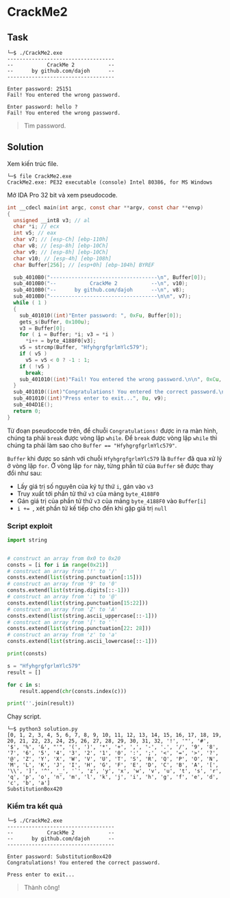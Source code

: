 # CrackMe2
## Task
```
└─$ ./CrackMe2.exe
-----------------------------------
--           CrackMe 2           --
--      by github.com/dajoh      --
-----------------------------------

Enter password: 25151
Fail! You entered the wrong password.

Enter password: hello ?
Fail! You entered the wrong password.
```
> Tìm password.  

## Solution
Xem kiến trúc file.  
```
└─$ file CrackMe2.exe
CrackMe2.exe: PE32 executable (console) Intel 80386, for MS Windows
```

Mở IDA Pro 32 bit và xem pseudocode.  
```c
int __cdecl main(int argc, const char **argv, const char **envp)
{
  unsigned __int8 v3; // al
  char *i; // ecx
  int v5; // eax
  char v7; // [esp-Ch] [ebp-110h]
  char v8; // [esp-8h] [ebp-10Ch]
  char v9; // [esp-8h] [ebp-10Ch]
  char v10; // [esp-4h] [ebp-108h]
  char Buffer[256]; // [esp+0h] [ebp-104h] BYREF

  sub_4010B0("-----------------------------------\n", Buffer[0]);
  sub_4010B0("--           CrackMe 2           --\n", v10);
  sub_4010B0("--      by github.com/dajoh      --\n", v8);
  sub_4010B0("-----------------------------------\n\n", v7);
  while ( 1 )
  {
    sub_401010((int)"Enter password: ", 0xFu, Buffer[0]);
    gets_s(Buffer, 0x100u);
    v3 = Buffer[0];
    for ( i = Buffer; *i; v3 = *i )
      *i++ = byte_4188F0[v3];
    v5 = strcmp(Buffer, "HfyhgrgfgrlmYlc579");
    if ( v5 )
      v5 = v5 < 0 ? -1 : 1;
    if ( !v5 )
      break;
    sub_401010((int)"Fail! You entered the wrong password.\n\n", 0xCu, Buffer[0]);
  }
  sub_401010((int)"Congratulations! You entered the correct password.\n\n", 0xAu, Buffer[0]);
  sub_401010((int)"Press enter to exit...", 8u, v9);
  sub_404D1E();
  return 0;
}
```  

Từ đoạn pseudocode trên, để chuỗi `Congratulations!` được in ra màn hình, chúng ta phải `break` được vòng lặp `while`. Để `break` được vòng lặp `while` thì chúng ta phải làm sao cho `Buffer == "HfyhgrgfgrlmYlc579"`.  

`Buffer` khi được so sánh với chuỗi `HfyhgrgfgrlmYlc579` là `Buffer` đã qua xử lý ở vòng lặp `for`. Ở vòng lặp `for` này, từng phần tử của `Buffer` sẽ được thay đổi như sau:  
- Lấy giá trị số nguyên của ký tự thứ `i`, gán vào `v3`
- Truy xuất tới phần tử thứ `v3` của mảng `byte_4188F0`
- Gán giá trị của phần tử thứ `v3` của mảng `byte_4188F0` vào `Buffer[i]`
- `i += `, xét phần tử kế tiếp cho đến khi gặp giá trị `null`

### Script exploit
```python
import string


# construct an array from 0x0 to 0x20
consts = [i for i in range(0x21)]
# construct an array from '!' to '/'
consts.extend(list(string.punctuation[:15]))
# construct an array from '9' to '0'
consts.extend(list(string.digits[::-1]))
# construct an array from ':' to '@'
consts.extend(list(string.punctuation[15:22]))
# construct an array from 'Z' to 'A'
consts.extend(list(string.ascii_uppercase[::-1]))
# construct an array from '[' to '`'
consts.extend(list(string.punctuation[22: 28]))
# construct an array from 'z' to 'a'
consts.extend(list(string.ascii_lowercase[::-1]))

print(consts)

s = "HfyhgrgfgrlmYlc579"
result = []

for c in s:
    result.append(chr(consts.index(c)))

print(''.join(result))
```  

Chạy script.  
```
└─$ python3 solution.py
[0, 1, 2, 3, 4, 5, 6, 7, 8, 9, 10, 11, 12, 13, 14, 15, 16, 17, 18, 19, 20, 21, 22, 23, 24, 25, 26, 27, 28, 29, 30, 31, 32, '!', '"', '#', '$', '%', '&', "'", '(', ')', '*', '+', ',', '-', '.', '/', '9', '8', '7', '6', '5', '4', '3', '2', '1', '0', ':', ';', '<', '=', '>', '?', '@', 'Z', 'Y', 'X', 'W', 'V', 'U', 'T', 'S', 'R', 'Q', 'P', 'O', 'N', 'M', 'L', 'K', 'J', 'I', 'H', 'G', 'F', 'E', 'D', 'C', 'B', 'A', '[', '\\', ']', '^', '_', '`', 'z', 'y', 'x', 'w', 'v', 'u', 't', 's', 'r', 'q', 'p', 'o', 'n', 'm', 'l', 'k', 'j', 'i', 'h', 'g', 'f', 'e', 'd', 'c', 'b', 'a']
SubstitutionBox420
```  

### Kiểm tra kết quả
```
└─$ ./CrackMe2.exe
-----------------------------------
--           CrackMe 2           --
--      by github.com/dajoh      --
-----------------------------------

Enter password: SubstitutionBox420
Congratulations! You entered the correct password.

Press enter to exit...
```
> Thành công!
